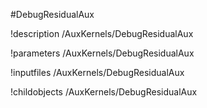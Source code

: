 <!-- MOOSE Object Documentation Stub: Remove this when content is added. -->
#DebugResidualAux

!description /AuxKernels/DebugResidualAux

!parameters /AuxKernels/DebugResidualAux

!inputfiles /AuxKernels/DebugResidualAux

!childobjects /AuxKernels/DebugResidualAux
